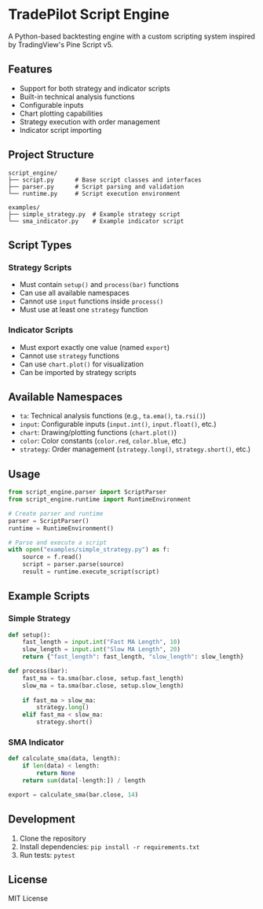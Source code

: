 # TradePilot Script Engine

A Python-based backtesting engine with a custom scripting system inspired by TradingView's Pine Script v5.

## Features

- Support for both strategy and indicator scripts
- Built-in technical analysis functions
- Configurable inputs
- Chart plotting capabilities
- Strategy execution with order management
- Indicator script importing

## Project Structure

```
script_engine/
├── script.py      # Base script classes and interfaces
├── parser.py      # Script parsing and validation
└── runtime.py     # Script execution environment

examples/
├── simple_strategy.py  # Example strategy script
└── sma_indicator.py    # Example indicator script
```

## Script Types

### Strategy Scripts
- Must contain `setup()` and `process(bar)` functions
- Can use all available namespaces
- Cannot use `input` functions inside `process()`
- Must use at least one `strategy` function

### Indicator Scripts
- Must export exactly one value (named `export`)
- Cannot use `strategy` functions
- Can use `chart.plot()` for visualization
- Can be imported by strategy scripts

## Available Namespaces

- `ta`: Technical analysis functions (e.g., `ta.ema()`, `ta.rsi()`)
- `input`: Configurable inputs (`input.int()`, `input.float()`, etc.)
- `chart`: Drawing/plotting functions (`chart.plot()`)
- `color`: Color constants (`color.red`, `color.blue`, etc.)
- `strategy`: Order management (`strategy.long()`, `strategy.short()`, etc.)

## Usage

```python
from script_engine.parser import ScriptParser
from script_engine.runtime import RuntimeEnvironment

# Create parser and runtime
parser = ScriptParser()
runtime = RuntimeEnvironment()

# Parse and execute a script
with open("examples/simple_strategy.py") as f:
    source = f.read()
    script = parser.parse(source)
    result = runtime.execute_script(script)
```

## Example Scripts

### Simple Strategy
```python
def setup():
    fast_length = input.int("Fast MA Length", 10)
    slow_length = input.int("Slow MA Length", 20)
    return {"fast_length": fast_length, "slow_length": slow_length}

def process(bar):
    fast_ma = ta.sma(bar.close, setup.fast_length)
    slow_ma = ta.sma(bar.close, setup.slow_length)
    
    if fast_ma > slow_ma:
        strategy.long()
    elif fast_ma < slow_ma:
        strategy.short()
```

### SMA Indicator
```python
def calculate_sma(data, length):
    if len(data) < length:
        return None
    return sum(data[-length:]) / length

export = calculate_sma(bar.close, 14)
```

## Development

1. Clone the repository
2. Install dependencies: `pip install -r requirements.txt`
3. Run tests: `pytest`

## License

MIT License 